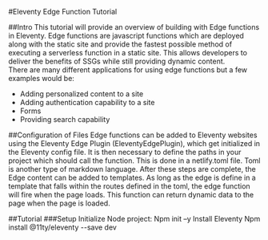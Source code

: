 #Eleventy Edge Function Tutorial

##Intro
This tutorial will provide an overview of building with Edge functions in Eleventy. Edge functions are javascript functions which are deployed along with the static site and provide the fastest possible method of executing a serverless function in a static site. This allows developers to deliver the benefits of SSGs while still providing dynamic content.  
There are many different applications for using edge functions but a few examples would be:
-	Adding personalized content to a site
-	Adding authentication capability to a site
-	Forms
-	Providing search capability

##Configuration of Files
Edge functions can be added to Eleventy websites using the Eleventy Edge Plugin (EleventyEdgePlugin), which get initialized in the Eleventy config file. 
It is then necessary to define the paths in your project which should call the function. This is done in a netlify.toml file. Toml is another type of markdown language. 
After these steps are complete, the Edge content can be added to templates. 
As long as the edge is define in a template that falls within the routes defined in the toml, the edge function will fire when the page loads. This function can return dynamic data to the page when the page is loaded. 

##Tutorial
###Setup
Initialize Node project:
   Npm init –y
Install Eleventy
   Npm install @11ty/eleventy --save dev

